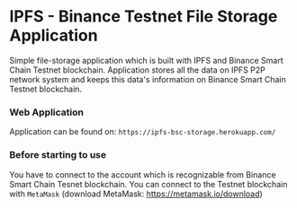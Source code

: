 # IPFS - Binance Testnet File Storage Application
Simple file-storage application which is built with IPFS and
Binance Smart Chain Testnet blockchain. Application stores all the data
on IPFS P2P network system and keeps this data's information on Binance
Smart Chain Testnet blockchain. 

### Web Application
Application can be found on: `https://ipfs-bsc-storage.herokuapp.com/`

### Before starting to use
You have to connect to the account which is recognizable from Binance
Smart Chain Tesnet blockchain. You can connect to the Testnet blockchain
with `MetaMask` (download MetaMask: https://metamask.io/download)